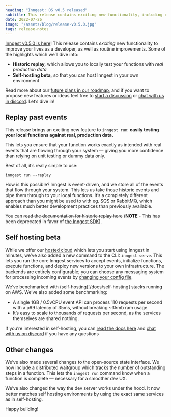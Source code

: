 ```yaml
---
heading: "Inngest: OS v0.5 released"
subtitle: This release contains exciting new functionality, including replay and our self-hosting services
date: 2022-07-26
image: "/assets/blog/release-v0.5.0.jpg"
tags: release-notes
---
```


[Inngest v0.5.0 is here](https://www.github.com/inngest/inngest)! This release contains _exciting_ new functionality to improve your lives as a developer, as well as routine improvements. Some of the highlights which we’ll dive into:

- **Historic replay,** which allows you to locally test your functions with _real production data_
- **Self-hosting beta,** so that you can host Inngest in your own environment

Read more about our [future plans in our roadmap](https://github.com/orgs/inngest/projects/1), and if you want to propose new features or ideas feel free to [start a discussion](https://github.com/inngest/inngest/discussions) or [chat with us in discord](/discord). Let’s dive in!

## Replay past events

This release brings an exciting new feature to `inngest run`: **easily testing your local functions against real, production data.**

This lets you ensure that your function works exactly as intended with real events that are flowing through your system — giving you more confidence than relying on unit testing or dummy data only.

Best of all, it’s really simple to use:

```
inngest run --replay
```

How is this possible? Inngest is event-driven, and we store all of the events that flow through your system. This lets us take those historic events and pipe them through to your local functions. It’s a completely different approach than you might be used to with eg. SQS or RabbitMQ, which enables much better development practices than previously available.

You can ~~read the documentation for historic replay here~~ (**NOTE** - This has been deprecated in favor of [the Inngest SDK](/docs/getting-started/nextjs-quick-start)).

## Self hosting beta

While we offer our [hosted cloud](https://app.inngest.com/sign-up?ref=v0.5.0) which lets you start using Inngest in minutes, we’ve also added a new command to the CLI: `inngest serve`. This lets you run the core Inngest services to accept events, initialize functions, execute functions, and deploy new versions to your own infrastructure. The backends are entirely configurable; you can choose any messaging system for processing incoming events by [changing your config file](https://github.com/inngest/inngest/blob/main/pkg/cuedefs/config/config.cue).

We’ve benchmarked with (self-hosting)[/docs/self-hosting] stacks running on AWS. We’ve also added some benchmarking:

- A single 1GB / 0.5vCPU event API can process 110 requests per second with a p99 latency of 35ms, without breaking ~35mb ram usage.
- It’s easy to scale to thousands of requests per second, as the services themselves are shared nothing.

If you’re interested in self-hosting, you can [read the docs here](/docs/self-hosting) and [chat with us on discord](/discord) if you have any questions

## Other changes

We’ve also made several changes to the open-source state interface. We now include a distributed waitgroup which tracks the number of outstanding steps in a function. This lets the `inngest run` command know when a function is complete — necessary for a smoother dev UX.

We’ve also changed the way the dev server works under the hood. It now better matches self hosting environments by using the exact same services as in self-hosting.

Happy building!

